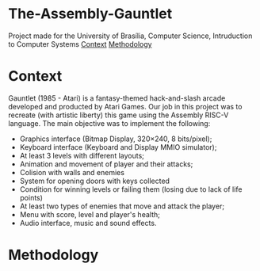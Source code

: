 # The-Assembly-Gauntlet
Project made for the University of Brasília, Computer Science, Intruduction to Computer Systems 
[Context](#context)
[Methodology](#methodology)



# Context
Gauntlet (1985 - Atari) is a fantasy-themed hack-and-slash arcade developed and producted by Atari Games. Our job in this project was to recreate (with artistic liberty) this game using the Assembly RISC-V language. The main objective was to implement the following:
- Graphics interface (Bitmap Display, 320×240, 8 bits/pixel);
- Keyboard interface (Keyboard and Display MMIO simulator);
- At least 3 levels with different layouts;
- Animation and movement of player and their attacks;
- Colision with walls and enemies
- System for opening doors with keys collected
- Condition for winning levels or failing them (losing due to lack of life points)
- At least two types of enemies that move and attack the player;
- Menu with score, level and player's health;
- Audio interface, music and sound effects.

# Methodology
